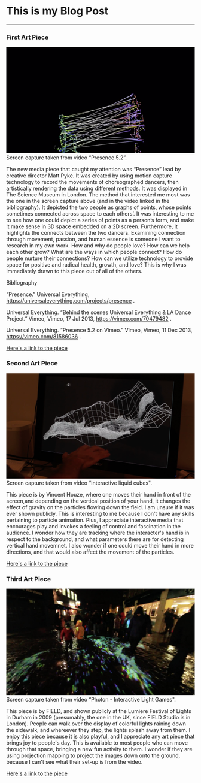# This is my Blog Post
------

### First Art Piece
![Matt Pyke](images/Picture1.png?raw=true "Matt Pyke")
Screen capture taken from video “Presence 5.2”.

The new media piece that caught my attention was “Presence” lead by creative director Matt Pyke. It was created by using motion capture technology to record the movements of choreographed dancers, then artistically rendering the data using different methods. It was displayed in The Science Museum in London. The method that interested me most was the one in the screen capture above (and in the video linked in the bibliography). It depicted the two people as graphs of points, whose points sometimes connected across space to each others’. It was interesting to me to see how one could depict a series of points as a person’s form, and make it make sense in 3D space embedded on a 2D screen. Furthermore, it highlights the connects between the two dancers. Examining connection through movement, passion, and human essence is someone I want to research in my own work. How and why do people love? How can we help each other grow? What are the ways in which people connect? How do people nurture their connections? How can we utilize technology to provide space for positive and radical health, growth, and love? This is why I was immediately drawn to this piece out of all of the others. 

Bibliography

“Presence.” Universal Everything, https://universaleverything.com/projects/presence . 

Universal Everything. “Behind the scenes Universal Everything & LA Dance Project.” Vimeo, Vimeo, 17 Jul 2013, https://vimeo.com/70479482 .

Universal Everything. “Presence 5.2 on Vimeo.” Vimeo, Vimeo, 11 Dec 2013, https://vimeo.com/81586036 . 


[Here's a link to the piece](https://vimeo.com/81586036)

### Second Art Piece

![Vincent Houze](images/Picture2.png?raw=true "Vincent Houze")
Screen capture taken from video “Interactive liquid cubes".

This piece is by Vincent Houze, where one moves their hand in front of the screen,and depending on the vertical position of your hand, it changes the effect of gravity on the particles flowing down the field. I am unsure if it was ever shown publicly. This is interesting to me because I don't have any skills pertaining to particle animation. Plus, I appreciate interactive media that encourages play and invokes a feeling of control and fascination in the audience. I wonder how they are tracking where the interacter's hand is in respect to the background, and what parameters there are for detecting vertical hand movemnet. I also wonder if one could move their hand in more directions, and that would also affect the movement of the particles.

[Here's a link to the piece](https://vimeo.com/135014696)

### Third Art Piece

![FIELD](images/Picture3.png?raw=true "FIELD")
Screen capture taken from video “Photon - Interactive Light Games".

This piece is by FIELD, and shown publicly at the Lumiere Festival of Lights in Durham in 2009 (presumably, the one in the UK, since FIELD Studio is in London). People can walk over the display of colorful lights raining down the sidewalk, and whereever they step, the lights splash away from them. I enjoy this piece because it is also playful, and I appreciate any art piece that brings joy to people's day. This is available to most people who can move through that space, bringing a new fun activity to them. I wonder if they are using projection mapping to project the images down onto the ground, because I can't see what their set-up is from the video.

[Here's a link to the piece](https://vimeo.com/10099687)
